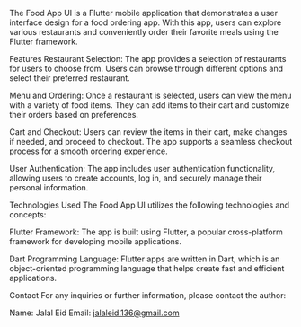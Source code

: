 The Food App UI is a Flutter mobile application that demonstrates a user interface design for a food ordering app. With this app, users can explore various restaurants and conveniently order their favorite meals using the Flutter framework.

Features
Restaurant Selection: The app provides a selection of restaurants for users to choose from. Users can browse through different options and select their preferred restaurant.

Menu and Ordering: Once a restaurant is selected, users can view the menu with a variety of food items. They can add items to their cart and customize their orders based on preferences.

Cart and Checkout: Users can review the items in their cart, make changes if needed, and proceed to checkout. The app supports a seamless checkout process for a smooth ordering experience.

User Authentication: The app includes user authentication functionality, allowing users to create accounts, log in, and securely manage their personal information.

Technologies Used
The Food App UI utilizes the following technologies and concepts:

Flutter Framework: The app is built using Flutter, a popular cross-platform framework for developing mobile applications.

Dart Programming Language: Flutter apps are written in Dart, which is an object-oriented programming language that helps create fast and efficient applications.

Contact 
For any inquiries or further information, please contact the author:

Name: Jalal Eid 
Email: jalaleid.136@gmail.com
